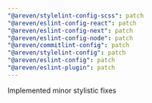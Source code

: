 ```yaml
---
"@areven/stylelint-config-scss": patch
"@areven/eslint-config-react": patch
"@areven/eslint-config-next": patch
"@areven/eslint-config-node": patch
"@areven/commitlint-config": patch
"@areven/stylelint-config": patch
"@areven/eslint-config": patch
"@areven/eslint-plugin": patch
---
```


Implemented minor stylistic fixes
